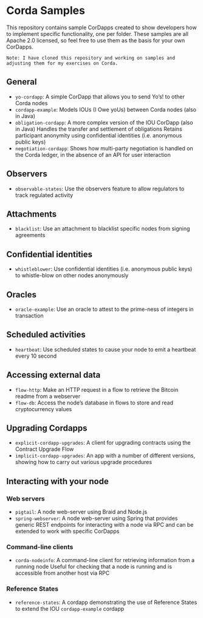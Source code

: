 # Corda Samples

This repository contains sample CorDapps created to show developers how to implement specific functionality, one per folder. These samples are all Apache 2.0 licensed, so feel free to use them as the basis for your own CorDapps.

```
Note: I have cloned this repository and working on samples and adjusting them for my exercises on Corda.
```

## General

* `yo-cordapp`: A simple CorDapp that allows you to send Yo’s! to other Corda nodes
* `cordapp-example`: Models IOUs (I Owe yoUs) between Corda nodes (also in Java)
* `obligation-cordapp`: A more complex version of the IOU CorDapp (also in Java) Handles the transfer and settlement of obligations Retains participant anonymity using confidential identities (i.e. anonymous public keys)
* `negotiation-cordapp`: Shows how multi-party negotiation is handled on the Corda ledger, in the absence of an API for user interaction

## Observers

* `observable-states`: Use the observers feature to allow regulators to track regulated activity

## Attachments

* `blacklist`: Use an attachment to blacklist specific nodes from signing agreements

## Confidential identities

* `whistleblower`: Use confidential identities (i.e. anonymous public keys) to whistle-blow on other nodes anonymously

## Oracles

* `oracle-example`: Use an oracle to attest to the prime-ness of integers in transaction

## Scheduled activities

* `heartbeat`: Use scheduled states to cause your node to emit a heartbeat every 10 second

## Accessing external data

* `flow-http`: Make an HTTP request in a flow to retrieve the Bitcoin readme from a webserver
* `flow-db`: Access the node’s database in flows to store and read cryptocurrency values

## Upgrading Cordapps

* `explicit-cordapp-upgrades`: A client for upgrading contracts using the Contract Upgrade Flow
* `implicit-cordapp-upgrades`: An app with a number of different versions, showing how to carry out various upgrade procedures

## Interacting with your node

### Web servers

* `pigtail`: A node web-server using Braid and Node.js
* `spring-webserver`: A node web-server using Spring that provides generic REST endpoints for interacting with a node via RPC and can be extended to work with specific CorDapps

### Command-line clients

* `corda-nodeinfo`: A command-line client for retrieving information from a running node Useful for checking that a node is running and is accessible from another host via RPC

### Reference States

* `reference-states`: A cordapp demonstrating the use of Reference States to extend the IOU `cordapp-example` cordapp
